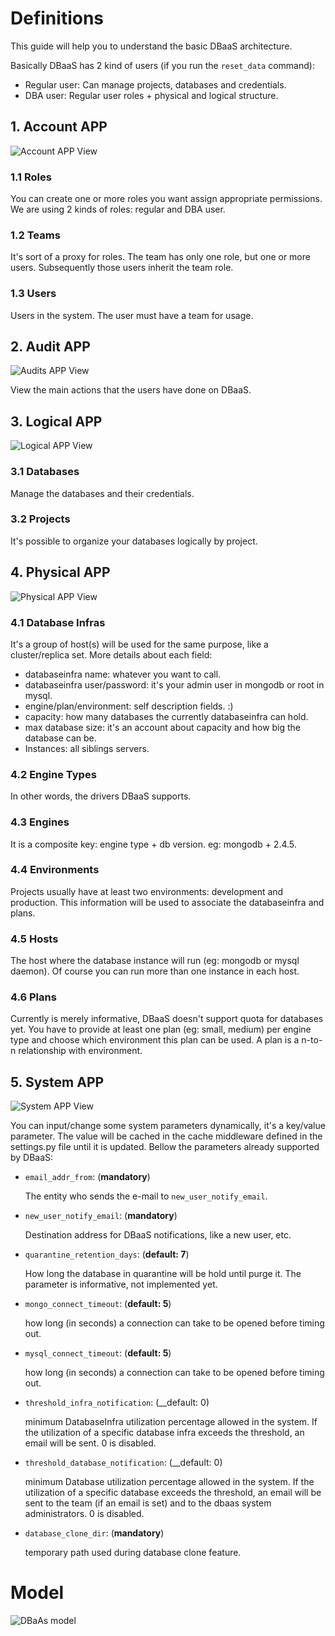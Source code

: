 # Definitions

This guide will help you to understand the basic DBaaS architecture.

Basically DBaaS has 2 kind of users (if you run the `reset_data` command):

* Regular user: Can manage projects, databases and credentials.
* DBA user: Regular user roles +  physical and logical structure.


## 1. Account APP

![](./img/account_app.png "Account APP View")

### 1.1 Roles
You can create one or more roles you want assign appropriate permissions. We are using 2 kinds of roles: regular and DBA user.


### 1.2 Teams
It's sort of a proxy for roles. The team has only one role, but one or more users. Subsequently those users inherit the team role.


### 1.3 Users
Users in the system. The user must have a team for usage.


## 2. Audit APP

![](./img/audits_app.png "Audits APP View")

View the main actions that the users have done on DBaaS.


## 3. Logical APP

![](./img/logical_app.png "Logical APP View")

### 3.1 Databases
Manage the databases and their credentials.

### 3.2 Projects
It's possible to organize your databases logically by project.


## 4. Physical APP

![](./img/physical_app.png "Physical APP View")

### 4.1 Database Infras
It's a group of host(s) will be used for the same purpose, like a cluster/replica set.
More details about each field:

* databaseinfra name: whatever you want to call.
* databaseinfra user/password: it's your admin user in mongodb or root in mysql.
* engine/plan/environment: self description fields. :)
* capacity: how many databases the currently databaseinfra can hold.
* max database size: it's an account about capacity and how big the database can be.
* Instances: all siblings servers.

### 4.2 Engine Types
In other words, the drivers DBaaS supports.

### 4.3 Engines
It is a composite key: engine type + db version.
eg: mongodb + 2.4.5.

### 4.4 Environments
Projects usually have at least two environments: development and production.
This information will be used to associate the databaseinfra and plans.

### 4.5 Hosts
The host where the database instance will run (eg: mongodb or mysql daemon). Of course you can run more than one instance in each host.

### 4.6 Plans
Currently is merely informative, DBaaS doesn't support quota for databases yet.
You have to provide at least one plan (eg: small, medium) per engine type and
choose which environment this plan can be used. A plan is a n-to-n relationship with environment.


## 5. System APP

![](./img/system_app.png "System APP View")

You can input/change some system parameters dynamically, it's a key/value parameter. The value will be cached in the cache middleware defined in the settings.py file until it is updated. Bellow the parameters already supported by DBaaS:

* `email_addr_from`: (__mandatory__)

    The entity who sends the e-mail to `new_user_notify_email`.

* `new_user_notify_email`: (__mandatory__)

    Destination address for DBaaS notifications, like a new user, etc.

* `quarantine_retention_days`: (__default: 7__)

    How long the database in quarantine will be hold until purge it. The parameter is informative, not implemented yet.

* `mongo_connect_timeout`: (__default: 5__)

    how long (in seconds) a connection can take to be opened before timing out.

* `mysql_connect_timeout`: (__default: 5__)

    how long (in seconds) a connection can take to be opened before timing out.
    
* `threshold_infra_notification`: (__default: 0)

    minimum DatabaseInfra utilization percentage allowed in the system. If the utilization of a specific database infra exceeds the threshold, an email will be sent. 0 is disabled.

* `threshold_database_notification`: (__default: 0)

    minimum Database utilization percentage allowed in the system. If the utilization of a specific database exceeds the threshold, an email will be sent to the team (if an email is set) and to the dbaas system administrators. 0 is disabled.

* `database_clone_dir`: (__mandatory__)

    temporary path used during database clone feature.

# Model

![](./img/dbaas_model.png "DBaAs model")


